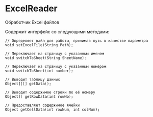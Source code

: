 # ExcelReader
Обработчик Excel файлов

Содержит интерфейс со следующими методами:

    // Определяет файл для работы, принимая путь в качестве параметра
    void setExcelFile(String Path);

    // Переключает на страницу с указанным именем
    void switchToSheet(String SheetName);

    // Переключает на страницу с указанным номером
    void switchToSheet(int number);

    // Выводит таблицу данных
    Object[][] getData();

    // Выводит содержимое строки по её номеру
    Object[] getRowData(int rowNo);

    // Предоставляет содержимое ячейки
    Object getCellData(int rowNum, int colNum);
